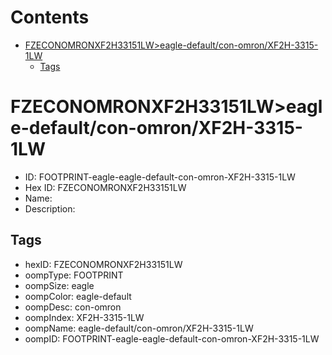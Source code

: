 



Contents
========

* [FZECONOMRONXF2H33151LW>eagle-default/con-omron/XF2H-3315-1LW](#fzeconomronxf2h33151lweagle-defaultcon-omronxf2h-3315-1lw)
	* [Tags](#tags)

# FZECONOMRONXF2H33151LW>eagle-default/con-omron/XF2H-3315-1LW

- ID: FOOTPRINT-eagle-eagle-default-con-omron-XF2H-3315-1LW
- Hex ID: FZECONOMRONXF2H33151LW
- Name: 
- Description: 

## Tags

- hexID: FZECONOMRONXF2H33151LW
- oompType: FOOTPRINT
- oompSize: eagle
- oompColor: eagle-default
- oompDesc: con-omron
- oompIndex: XF2H-3315-1LW
- oompName: eagle-default/con-omron/XF2H-3315-1LW
- oompID: FOOTPRINT-eagle-eagle-default-con-omron-XF2H-3315-1LW
